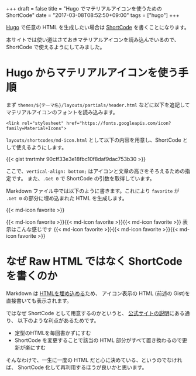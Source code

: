 +++
draft = false
title = "Hugo でマテリアルアイコンを使うための ShortCode"
date = "2017-03-08T08:52:50+09:00"
tags = ["hugo"]
+++

[Hugo](https://gohugo.io/) で任意の HTML を生成したい場合は [ShortCode](https://gohugo.io/extras/shortcodes/) を書くことになります。

本サイトでは使い道はさておきマテリアルアイコンを読み込んでいるので、
ShortCode で使えるようにしてみました。
<!--more-->
# Hugo からマテリアルアイコンを使う手順

まず `themes/${テーマ名}/layouts/partials/header.html` などに以下を追記してマテリアルアイコンのフォントを読み込みます。

```
<link rel="stylesheet" href="https://fonts.googleapis.com/icon?family=Material+Icons">
```

`layouts/shortcodes/md-icon.html` として以下の内容を用意し、ShortCode として使えるようにします。

{{< gist tmrtmhr 90cff33e3e18fbc10f8daf9dac753b30 >}}

ここで、`vertical-align: bottom;` はアイコンと文章の高さをそろえるための指定です。
また、`.Get 0` で ShortCode の引数を取得しています。

Markdown ファイル中では以下のように書きます。これにより `favorite` が `.Get 0` の部分に埋め込まれた HTML を生成します。

{{&lt; md-icon favorite &gt;}}

{{< md-icon favorite >}}{{< md-icon favorite >}}{{< md-icon favorite >}}
表示はこんな感じです
{{< md-icon favorite >}}{{< md-icon favorite >}}{{< md-icon favorite >}}

# なぜ Raw HTML ではなく ShortCode を書くのか

Markdown は [HTMLを埋め込める](http://daringfireball.net/projects/markdown/syntax#html)ため、
アイコン表示の HTML (前述の Gist)を直接書いても表示されます。

ではなぜ ShortCode として用意するのかというと、
[公式サイトの説明](https://gohugo.io/extras/shortcodes/)にある通り、
以下のような利点があるためです。

* 定型のHTMLを毎回書かずにすむ
* ShortCode を変更することで該当の HTML 部分がすべて置き換わるので更新が楽にすむ

そんなわけで、一生に一度の HTML だと心に決めている、というのでなければ、
ShortCode 化して再利用するほうが良いかと思います。
